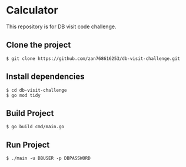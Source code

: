 # Calculator

This repository is for DB visit code challenge.

## Clone the project

```
$ git clone https://github.com/zan768616253/db-visit-challenge.git
```

## Install dependencies

```
$ cd db-visit-challenge
$ go mod tidy
```

## Build Project

```
$ go build cmd/main.go
```

## Run Project

```
$ ./main -u DBUSER -p DBPASSWORD
```
